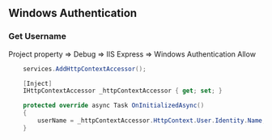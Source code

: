 ## Windows Authentication
### Get Username

Project property => Debug => IIS Express => Windows Authentication Allow

```cs
    services.AddHttpContextAccessor();

    [Inject]
    IHttpContextAccessor _httpContextAccessor { get; set; }

    protected override async Task OnInitializedAsync()
    {
        userName = _httpContextAccessor.HttpContext.User.Identity.Name;
    }
```
